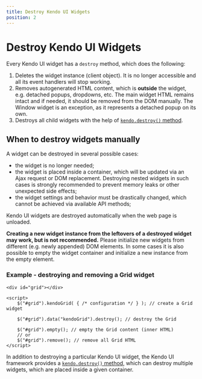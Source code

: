 ```yaml
---
title: Destroy Kendo UI Widgets
position: 2
---
```


# Destroy Kendo UI Widgets

Every Kendo UI widget has a `destroy` method, which does the following:

1. Deletes the widget instance (client object). It is no longer accessible and all its event handlers will stop working.
1. Removes autogenerated HTML content, which is **outside** the widget, e.g. detached popups, dropdowns, etc. The main widget HTML remains intact and if needed, it should be removed from the DOM manually.
The Window widget is an exception, as it represents a detached popup on its own.
1. Destroys all child widgets with the help of [`kendo.destroy()` method](/api/framework/kendo#methods-destroy).

## When to destroy widgets manually

A widget can be destroyed in several possible cases:

* the widget is no longer needed;
* the widget is placed inside a container, which will be updated via an Ajax request or DOM replacement.
Destroying nested widgets in such cases is strongly recommended to prevent memory leaks or other unexpected side effects;
* the widget settings and behavior must be drastically changed, which cannot be achieved via available API methods;

Kendo UI widgets are destroyed automatically when the web page is unloaded.

**Creating a new widget instance from the leftovers of a destroyed widget may work, but is not recommended.** Please initialize new widgets from different (e.g. newly appended) DOM elements.
In some cases it is also possible to empty the widget container and initialize a new instance from the empty element.

### Example - destroying and removing a Grid widget

	<div id="grid"></div>
    
	<script>
		$("#grid").kendoGrid( { /* configuration */ } ); // create a Grid widget
		
		$("#grid").data("kendoGrid").destroy(); // destroy the Grid
        
        $("#grid").empty(); // empty the Grid content (inner HTML)
        // or 
        $("#grid").remove(); // remove all Grid HTML
	</script>

In addition to destroying a particular Kendo UI widget, the Kendo UI framework provides a [`kendo.destroy()` method](/api/framework/kendo#methods-destroy),
which can destroy multiple widgets, which are placed inside a given container.